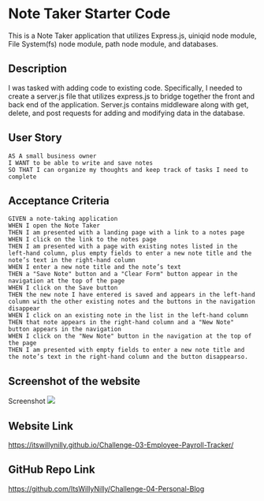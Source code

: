 # Note Taker Starter Code
This is a Note Taker application that utilizes Express.js, uiniqid node module, File System(fs) node module, path node module, and databases.

## Description
I was tasked with adding code to existing code. Specifically, I needed to create a server.js file that utilizes express.js to bridge together the front and back end of the application. Server.js contains middleware along with get, delete, and post requests for adding and modifying data in the database.

## User Story

```
AS A small business owner
I WANT to be able to write and save notes
SO THAT I can organize my thoughts and keep track of tasks I need to complete
```

## Acceptance Criteria

```
GIVEN a note-taking application
WHEN I open the Note Taker
THEN I am presented with a landing page with a link to a notes page
WHEN I click on the link to the notes page
THEN I am presented with a page with existing notes listed in the left-hand column, plus empty fields to enter a new note title and the note’s text in the right-hand column
WHEN I enter a new note title and the note’s text
THEN a "Save Note" button and a "Clear Form" button appear in the navigation at the top of the page
WHEN I click on the Save button
THEN the new note I have entered is saved and appears in the left-hand column with the other existing notes and the buttons in the navigation disappear
WHEN I click on an existing note in the list in the left-hand column
THEN that note appears in the right-hand column and a "New Note" button appears in the navigation
WHEN I click on the "New Note" button in the navigation at the top of the page
THEN I am presented with empty fields to enter a new note title and the note’s text in the right-hand column and the button disappearso.
```

## Screenshot of the website
Screenshot <img src="assets/images/Screenshot 2024-04-24 at 5.49.42 PM.png">

## Website Link
https://itswillynilly.github.io/Challenge-03-Employee-Payroll-Tracker/

## GitHub Repo Link
https://github.com/ItsWillyNilly/Challenge-04-Personal-Blog